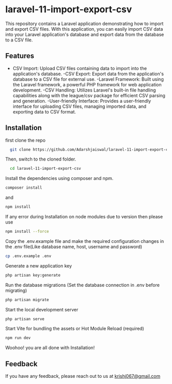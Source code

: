 
# laravel-11-import-export-csv

This repository contains a Laravel application demonstrating how to import and export CSV files. With this application, you can easily import CSV data into your Laravel application's database and export data from the database to a CSV file.

## Features

- CSV Import: Upload CSV files containing data to import into the application's database.
-CSV Export: Export data from the application's database to a CSV file for external use.
-Laravel Framework: Built using the Laravel framework, a powerful PHP framework for web application development.
-CSV Handling: Utilizes Laravel's built-in file handling capabilities along with the league/csv package for efficient CSV parsing and generation.
-User-friendly Interface: Provides a user-friendly interface for uploading CSV files, managing imported data, and exporting data to CSV format.


## Installation

first clone the repo 

```bash
  git clone https://github.com/Adarshjaiswal/laravel-11-import-export-csv.git
```
Then, switch to the cloned folder.
```bash
  cd laravel-11-import-export-csv
```
Install  the dependencies using composer and npm.
 ```bash
 composer install
``` 
and 
 ```bash
 npm install
```   
If any error during Installation on node modules due to version then please use 
 ```bash
 npm install --force
```  
Copy the .env.example file and make the required configuration changes in the .env file(Like database name, host, username and password)
```bash
cp .env.example .env
```
Generate a new application key
```bash
php artisan key:generate
```
Run the database migrations (Set the database connection in .env before migrating)
```bash
php artisan migrate
```
Start the local development server
```bash
php artisan serve
```
Start Vite for bundling the assets or Hot Module Reload (required)
```bash
npm run dev
```
Woohoo! you are all done with Installation!

## Feedback

If you have any feedback, please reach out to us at krishj067@gmail.com

